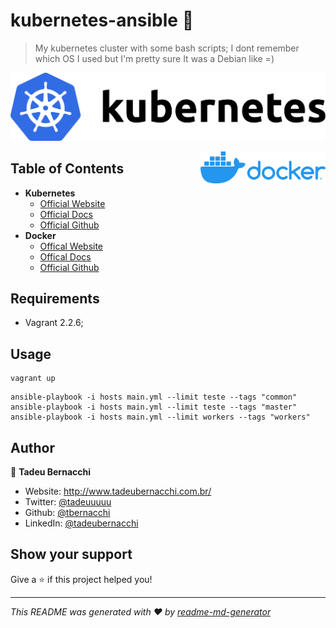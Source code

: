 <h1 align="">kubernetes-ansible 👋</h1>
<p>
</p>

> My kubernetes cluster with some bash scripts;
> I dont remember which OS I used but I'm pretty sure It was a Debian like =) 

![Kubernetes](/.github/assets/img/kubernetes-logo.png)

<div align=>
	<img align="right" width="200px" src=/.github/assets/img/docker-logo.png>
</div> 

## Table of Contents

* **Kubernetes**  
  * [Official Website](https://kubernetes.io)
  * [Official Docs](https://kubernetes.io/docs/home/)
  * [Official Github](https://github.com/kubernetes)
* **Docker**  
  * [Offical Website](https://www.docker.com/)
  * [Offical Docs](https://docs.docker.com/)
  * [Official Github](https://github.com/docker)

## Requirements
* Vagrant 2.2.6;

## Usage

```
vagrant up 
```

```
ansible-playbook -i hosts main.yml --limit teste --tags "common"
ansible-playbook -i hosts main.yml --limit teste --tags "master"
ansible-playbook -i hosts main.yml --limit workers --tags "workers"
```

## Author

👤 **Tadeu Bernacchi**

* Website: http://www.tadeubernacchi.com.br/
* Twitter: [@tadeuuuuu](https://twitter.com/tadeuuuuu)
* Github: [@tbernacchi](https://github.com/tbernacchi)
* LinkedIn: [@tadeubernacchi](https://linkedin.com/in/tadeubernacchi)

## Show your support

Give a ⭐️ if this project helped you!

***
_This README was generated with ❤️ by [readme-md-generator](https://github.com/kefranabg/readme-md-generator)_
